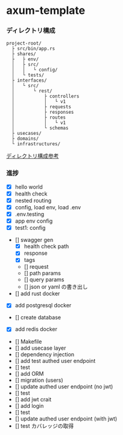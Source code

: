# axum-template

### ディレクトリ構成

```
project-root/
  ├ src/bin/app.rs
  ├ shares/
  ├   ├ env/
  │   ├ src/
  │   │   └ config/
  │   └ tests/
  ├ interfaces/
  │   └ src/
  │       └ rest/
  │           ├ controllers
  │           │   └ v1
  │           ├ requests
  │           ├ responses
  │           ├ routes
  │           │   └ v1
  │           └ schemas
  ├ usecases/
  ├ domains/
  └ infrastructures/
```

[ディレクトリ構成参考](https://qiita.com/tono-maron/items/345c433b86f74d314c8d)

### 進捗

-   [x] hello world
-   [x] health check
-   [x] nested routing
-   [x] config, load env, load .env
-   [x] .env.testing
-   [x] app env config
-   [x] test1: config
-   [] swagger gen
    -   [x] health check path
    -   [x] response
    -   [x] tags
    -   [] request
    -   [] path params
    -   [] query params
    -   [] json or yaml の書き出し
-   [] add rust docker
-   [x] add postgresql docker
-   [] create database
-   [x] add redis docker
-   [] Makefile
-   [] add usecase layer
-   [] dependency injection
-   [] add test authed user endpoint
-   [] test
-   [] add ORM
-   [] migration (users)
-   [] update authed user endpoint (no jwt)
-   [] test
-   [] add jwt crait
-   [] add login
-   [] test
-   [] update authed user endpoint (with jwt)
-   [] test カバレッジの取得
